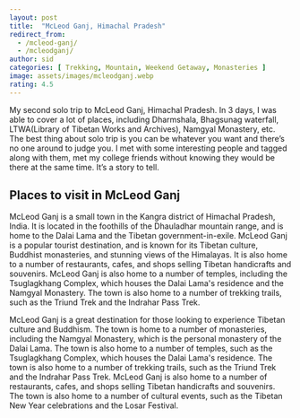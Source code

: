 ```yaml
---
layout: post
title:  "McLeod Ganj, Himachal Pradesh"
redirect_from:
  - /mcleod-ganj/
  - /mcleodganj/
author: sid
categories: [ Trekking, Mountain, Weekend Getaway, Monasteries ]
image: assets/images/mcleodganj.webp
rating: 4.5
---
```

My second solo trip to McLeod Ganj, Himachal Pradesh. In 3 days, I was able to cover a lot of places, including Dharmshala, Bhagsunag waterfall, LTWA(Library of Tibetan Works and Archives), Namgyal Monastery, etc. The best thing about solo trip is you can be whatever you want and there’s no one around to judge you. I met with some interesting people and tagged along with them, met my college friends without knowing they would be there at the same time. It’s a story to tell.

<h2>Places to visit in McLeod Ganj</h2>

McLeod Ganj is a small town in the Kangra district of Himachal Pradesh, India. It is located in the foothills of the Dhauladhar mountain range, and is home to the Dalai Lama and the Tibetan government-in-exile. McLeod Ganj is a popular tourist destination, and is known for its Tibetan culture, Buddhist monasteries, and stunning views of the Himalayas. It is also home to a number of restaurants, cafes, and shops selling Tibetan handicrafts and souvenirs. McLeod Ganj is also home to a number of temples, including the Tsuglagkhang Complex, which houses the Dalai Lama's residence and the Namgyal Monastery. The town is also home to a number of trekking trails, such as the Triund Trek and the Indrahar Pass Trek.

McLeod Ganj is a great destination for those looking to experience Tibetan culture and Buddhism. The town is home to a number of monasteries, including the Namgyal Monastery, which is the personal monastery of the Dalai Lama. The town is also home to a number of temples, such as the Tsuglagkhang Complex, which houses the Dalai Lama's residence. The town is also home to a number of trekking trails, such as the Triund Trek and the Indrahar Pass Trek. McLeod Ganj is also home to a number of restaurants, cafes, and shops selling Tibetan handicrafts and souvenirs. The town is also home to a number of cultural events, such as the Tibetan New Year celebrations and the Losar Festival.


<div class="pa-carousel-widget" style="width:100%; height:480px; display:none;"
  data-link="https://traveltriangle.com/blog/things-to-do-in-mcleodganj/"
  data-title="Snaps during McLeog Ganj trip"
  data-delay="3">
  <object data="https://lh3.googleusercontent.com/HYOs819EGRb1SLycVW_L3YBEY8VgGqTiExarIchR3A0XuKHcZtBmj_Pns35xxpEbOgmVYqEqYWRPyKvVnCG_tPgita66g2E-r7kPnf6uunCPdcO-2rCT4ee35W0NuEpa30IRYkWbd6U=w960-rw-h720"></object>
  <object data="https://lh3.googleusercontent.com/4r9ao38GYmHNL30oLO-fL5LL_qsz0Zs9yfXpwWn1nFCupPvitWlbpBzXEYuzqDw119QwqijwIIUcxEVwy-8aCAv75f4nKPdAMMda7HbMY8L2GcCnf_3PZoZlCIGeJMSaiOyisElXKa4=w960-rw-h720"></object>
  <object data="https://lh3.googleusercontent.com/8A2bZuO2wD2IUE5cmOVm7Yt_zTW0qXMSqzxUm88UnMfPGV4en1h9Rou441L0CoeRgnhSka4yCYJ2nT2S50fQWcxkRB0GTP5PF1Zc2SXdTgapvPk-gAiI0VsrTz1C-6d5mwo77AQUG0k=w960-rw-h720"></object>
  <object data="https://lh3.googleusercontent.com/QmbJMWcX7-LerbcNBtPHljP-1DcG85KBtblys-SZP3UkJ-uIHFI-SohxsAJT8scqc5JUywalbV2caI3Vjg2JlKl1DLLqWt9aNQOei3i9cizeJrGtxjiQLajq8KopXKHxDOkDXOjxOOY=w960-rw-h720"></object>
  <object data="https://lh3.googleusercontent.com/QuJQSVCBY0z-sOjddn9QzH-k01uO7SP2YnCU08yphoB_AUBq2WvVM7aMhMPhVSZ-gMbdag75gAnAudfUwv4rql5q0gHurl8bzfgbQVqhASvWMMtFtsgxPkw_u4aKogRH-h9g8rPzUzw=w960-rw-h720"></object>
  <object data="https://lh3.googleusercontent.com/bvsgYxpZ1rZ1wNKYmx7g30yunXF-m412QqQYK17cC-roH2pR7R_ZOcXf6E0siz_DzVAdnqrhQ3D5mjUOisY8V1YQyr7LgyePReUONUjDAY7z0ze-j-TjXY1AO5KDbBXUc4htTbW5a0U=w960-rw-h720"></object>
  <object data="https://lh3.googleusercontent.com/Kqz79s-HcXslh13cU9vMmvzckPnsIiy4i64k4ZRAI5MqnBAZ4GVLPijboimd9G_FKEwSk2lKQ6ap7kl1KowmNNRmLLMzMsZ8LuB3G7uNZryE_srFPHPTF8DMElHopkVTpZc7Ay-dIgc=w960-rw-h720"></object>
  <object data="https://lh3.googleusercontent.com/jXali2_WpLfKTpYQZMe4Eesrd8efM5kIO0TD5NlvoPK0k0ZRkNR1CVBXsoTY6_L8yO1YeGOznZRiPHGiFR2JbXt46lJlCDGJB0LdfwoWi6KxWinyfF6kX3cO4C_5zcY1diHI3_iqkvk=w960-rw-h720"></object>
  <object data="https://lh3.googleusercontent.com/BdSaBYpuXHj4kg5p3VgVaqT6aV2ZiOHz1yzCECSblJUzy-c2Y7n0VBALYlumD77SxBRPYD4xGrrMOeRUqfvzu3MTu2hoM2qdEpOgWOXe0M8cgifzTYQrDGCtHXQ-RqQJtY6KOiJWWts=w960-rw-h720"></object>
  <object data="https://lh3.googleusercontent.com/_-JDCWkgknkwtpGK0N5FUX4FcBnVZxvIv4NTzniNbnaFC9LQ6czVfdqsZxTeqe3ksmT0SnnqqxcieI5jIXgvkgbvI8wjYvexR0lyLKknBGpzwXVOmu_-QxeluashXfFiCna6lEEM3VM=w960-rw-h720"></object>
  <object data="https://lh3.googleusercontent.com/5etk2KJwSuhCgf_MBdvfVOP--kl1rRftoGITZb5_fWoQPnE9h65zaJp3t5R7HQHB4nV04iUuUGnVGs2Mhtyr4c0jbnvNLCz4tBsadvfCbKc5YUQFcAEzBrpP0JSZ3qBDYYnmugacZC8=w960-rw-h720"></object>
  <object data="https://lh3.googleusercontent.com/3Iu5YKSrAeUaxFil28MOZg4WykkGtijXjMUjPPH2j18liceF3QHtPyA0Jk7SX4mDBq0lqYmYvPt1mAy1FFhEmklHoWtBPT_TCyX_5E6QC1fYGpCxO9AFYhmYXnl5N3e2cCWRQnxCICY=w960-rw-h720"></object>
  <object data="https://lh3.googleusercontent.com/bPQgAmAIW48GwqFaVE1mMTKCpjp91BAj0Ue1OP8oY49PMTqAZJesozjBnbgXLqzcHITjwgjnf8Mk-q3m0qQ_RX9ql2LbKb8vlRI9-aaJRkYDyHiKVTuqslnSWm-vFfZ7PaNQuTFtRAM=w960-rw-h720"></object>
  <object data="https://lh3.googleusercontent.com/wKymM3L2K4eZWuxiaYmmGwGNQnj4A_VmR8GH9izai4QcBkFWp3VT4vWPHW349JqqmmIge8E9xC9epP6NH3xw4itDCFyiVSXSURFMv0TxAOPSRcasf7PQWsr9P8j0W_VzVMhYEDlHTtc=w960-rw-h720"></object>
  <object data="https://lh3.googleusercontent.com/gyFlkpTXiHEU0YCVW4v753r5CawltVzorU5re_JyHPmuVUXjlXElt7DTBVaUTy_4A9geVTE-aLC0K_PiuMBCHkLjoptCDWySg8eScjUsygYOodGUnmWJmZ1Dz4zvkEL-cdlbYK1Lolo=w960-rw-h720"></object>
  <object data="https://lh3.googleusercontent.com/JkrHl2UZP0sCBvTTt2H6MAipmmN8hlspu9TQU1Md6ES-5QeHuG3OW2ZXtZ9HaRK06xFFHG2SSdX6b49vx1Ae7uib5Mx1fIz1FHb5flGL_f_QJjkxeKJvSkWHupE-6o76KYXWFHBJb9Q=w960-rw-h720"></object>
  <object data="https://lh3.googleusercontent.com/Y9QloKyZ3TfrFu_hfNhLx4Y2gZ6ZTXaa6f4qfbIn7_sWx3PXFUAqXdlc4-egK5nYH_HffcpTx7WyuRUcYAh2aHvNjP0rnYu-2cLV-2wK61-bnPfHDnlZ2zvT_8AYyBQLUU6w17_RjxM=w960-rw-h720"></object>
</div>
<Br/>